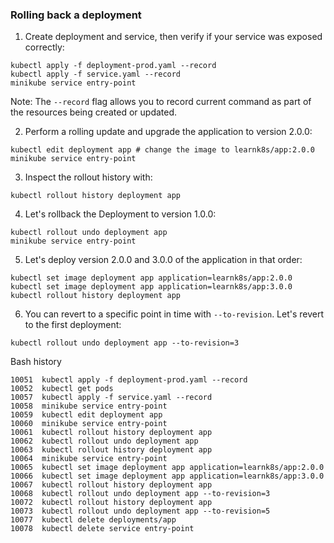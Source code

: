### Rolling back a deployment
1. Create deployment and service, then verify if your service was exposed correctly:
```
kubectl apply -f deployment-prod.yaml --record
kubectl apply -f service.yaml --record
minikube service entry-point
```
Note: The `--record` flag allows you to record current command as part of the resources being created or updated.  

2. Perform a rolling update and upgrade the application to version 2.0.0:
```
kubectl edit deployment app # change the image to learnk8s/app:2.0.0
minikube service entry-point
``` 
3. Inspect the rollout history with:
```
kubectl rollout history deployment app
```
4. Let's rollback the Deployment to version 1.0.0:
```
kubectl rollout undo deployment app
minikube service entry-point
```
5. Let's deploy version 2.0.0 and 3.0.0 of the application in that order:
```
kubectl set image deployment app application=learnk8s/app:2.0.0
kubectl set image deployment app application=learnk8s/app:3.0.0
kubectl rollout history deployment app
```
6. You can revert to a specific point in time with `--to-revision`. Let's revert to the first deployment:
```
kubectl rollout undo deployment app --to-revision=3
```






Bash history
```
10051  kubectl apply -f deployment-prod.yaml --record
10052  kubectl get pods
10057  kubectl apply -f service.yaml --record
10058  minikube service entry-point
10059  kubectl edit deployment app
10060  minikube service entry-point
10061  kubectl rollout history deployment app
10062  kubectl rollout undo deployment app
10063  kubectl rollout history deployment app
10064  minikube service entry-point
10065  kubectl set image deployment app application=learnk8s/app:2.0.0
10066  kubectl set image deployment app application=learnk8s/app:3.0.0
10067  kubectl rollout history deployment app
10068  kubectl rollout undo deployment app --to-revision=3
10072  kubectl rollout history deployment app
10073  kubectl rollout undo deployment app --to-revision=5
10077  kubectl delete deployments/app
10078  kubectl delete service entry-point 
```